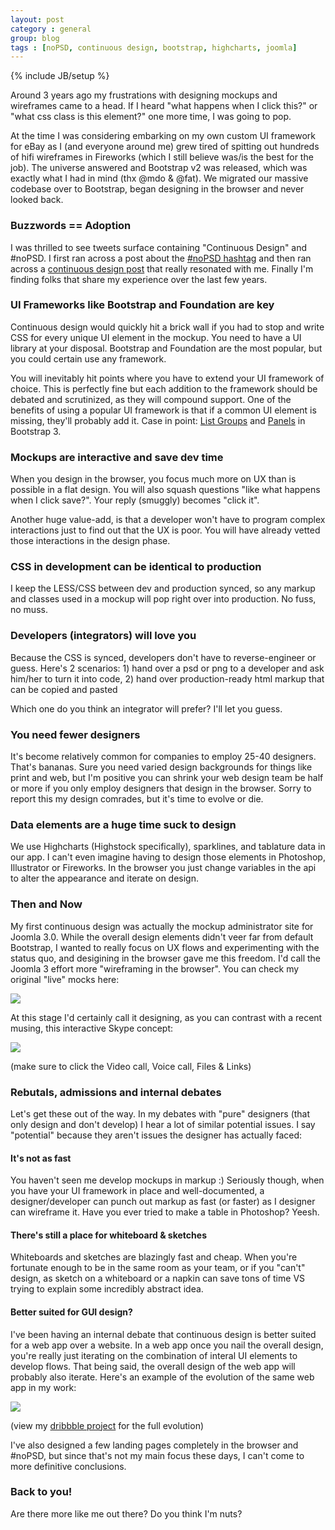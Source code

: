 ```yaml
---
layout: post
category : general
group: blog
tags : [noPSD, continuous design, bootstrap, highcharts, joomla]
---
```

{% include JB/setup %}

Around 3 years ago my frustrations with designing mockups and wireframes came to a head. If I heard "what happens when I click this?" or "what css class is this element?" one more time, I was going to pop.

At the time I was considering embarking on my own custom UI framework for eBay as I (and everyone around me) grew tired of spitting out hundreds of hifi wireframes in Fireworks (which I still believe was/is the best for the job). The universe answered and Bootstrap v2 was released, which was exactly what I had in mind (thx @mdo & @fat). We migrated our massive codebase over to Bootstrap, began designing in the browser and never looked back.

### Buzzwords == Adoption
I was thrilled to see tweets surface containing "Continuous Design" and #noPSD. I first ran across a post about the [#noPSD hashtag](http://thoughtworks.github.io/p2/issue02/continuous-design/) and then ran across a [continuous design post](http://iqcontent.com/blog/2013/08/iq-talk-continuous-design-when-designers-met-developers/) that really resonated with me. Finally I'm finding folks that share my experience over the last few years.

### UI Frameworks like Bootstrap and Foundation are key
Continuous design would quickly hit a brick wall if you had to stop and write CSS for every unique UI element in the mockup. You need to have a UI library at your disposal. Bootstrap and Foundation are the most popular, but you could certain use any framework.

You will inevitably hit points where you have to extend your UI framework of choice. This is perfectly fine but each addition to the framework should be debated and scrutinized, as they will compound support. One of the benefits of using a popular UI framework is that if a common UI element is missing, they'll probably add it. Case in point: [List Groups](http://twbs.github.io/bootstrap/components/#list-group) and [Panels](http://twbs.github.io/bootstrap/components/#panels) in Bootstrap 3.

### Mockups are interactive and save dev time
When you design in the browser, you focus much more on UX than is possible in a flat design. You will also squash questions "like what happens when I click save?". Your reply (smuggly) becomes "click it".

Another huge value-add, is that a developer won't have to program complex interactions just to find out that the UX is poor. You will have already vetted those interactions in the design phase.

### CSS in development can be identical to production
I keep the LESS/CSS between dev and production synced, so any markup and classes used in a mockup will pop right over into production. No fuss, no muss.

### Developers (integrators) will love you
Because the CSS is synced, developers don't have to reverse-engineer or guess. Here's 2 scenarios: 1) hand over a psd or png to a developer and ask him/her to turn it into code, 2) hand over production-ready html markup that can be copied and pasted

Which one do you think an integrator will prefer? I'll let you guess.

### You need fewer designers
It's become relatively common for companies to employ 25-40 designers. That's bananas. Sure you need varied design backgrounds for things like print and web, but I'm positive you can shrink your web design team be half or more if you only employ designers that design in the browser. Sorry to report this my design comrades, but it's time to evolve or die.

### Data elements are a huge time suck to design

We use Highcharts (Highstock specifically), sparklines, and tablature data in our app. I can't even imagine having to design those elements in Photoshop, Illustrator or Fireworks. In the browser you just change variables in the api to alter the appearance and iterate on design.

### Then and Now
My first continuous design was actually the mockup administrator site for Joomla 3.0. While the overall design elements didn't veer far from default Bootstrap, I wanted to really focus on UX flows and experimenting with the status quo, and desigining in the browser gave me this freedom. I'd call the Joomla 3 effort more "wireframing in the browser". You can check my original "live" mocks here:

[<img src="{{ BASE_PATH }}/assets/images/nopsd/joomla.jpg" />](http://kyleledbetter.com/j3ux/admin/index.html)

At this stage I'd certainly call it designing, as you can contrast with a recent musing, this interactive Skype concept:

[<img src="{{ BASE_PATH }}/assets/images/nopsd/skype.jpg" />](http://kyleledbetter.com/skype/)

(make sure to click the Video call, Voice call, Files & Links)

### Rebutals, admissions and internal debates

Let's get these out of the way. In my debates with "pure" designers (that only design and don't develop) I hear a lot of similar potential issues. I say "potential" because they aren't issues the designer has actually faced:

#### It's not as fast
You haven't seen me develop mockups in markup :) Seriously though, when you have your UI framework in place and well-documented, a designer/developer can punch out markup as fast (or faster) as I designer can wireframe it. Have you ever tried to make a table in Photoshop? Yeesh.

#### There's still a place for whiteboard & sketches
Whiteboards and sketches are blazingly fast and cheap. When you're fortunate enough to be in the same room as your team, or if you "can't" design, as sketch on a whiteboard or a napkin can save tons of time VS trying to explain some incredibly abstract idea.

#### Better suited for GUI design?
I've been having an internal debate that continuous design is better suited for a web app over a website. In a web app once you nail the overall design, you're really just iterating on the combination of interal UI elements to develop flows. That being said, the overall design of the web app will probably also iterate. Here's an example of the evolution of the same web app in my work:

<img src="{{ BASE_PATH }}/assets/images/nopsd/evolution.jpg" />

(view my [dribbble project](http://dribbble.com/kyleledbetter/projects/101684-Analytics-Products) for the full evolution)

I've also designed a few landing pages completely in the browser and #noPSD, but since that's not my main focus these days, I can't come to more definitive conclusions.

### Back to you!
Are there more like me out there? Do you think I'm nuts?